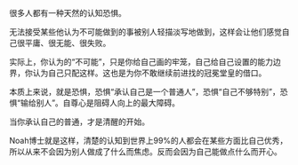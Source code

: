 很多人都有一种天然的认知恐惧。

无法接受某些他认为不可能做到的事被别人轻描淡写地做到，这样会让他们感觉自己很平庸、很无能、很失败。

实际上，你认为的“不可能”，只是你给自己画的牢笼，自己给自己设置的能力边界，你认为自己只配这样。这也是为你不敢继续前进找的冠冕堂皇的借口。

本质上来说，就是恐惧，恐惧“承认自己是一个普通人”，恐惧“自己不够特别”，恐惧“输给别人”。自尊心是阻碍人向上的最大障碍。

当你承认自己的普通，才是清醒的开始。

Noah博士就是这样，清楚的认知到世界上99%的人都会在某些方面比自己优秀，所以从来不会因为别人做成了什么而焦虑。反而会因为自己能做点什么而开心。
